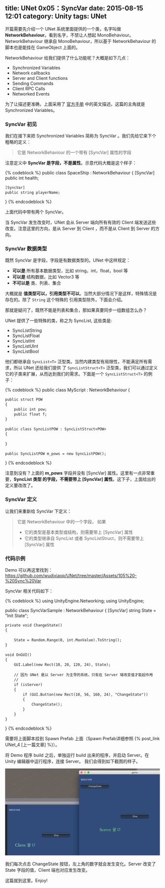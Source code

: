 title: UNet 0x05：SyncVar
date: 2015-08-15 12:01
category: Unity
tags: UNet
---

开篇需要先介绍一个 UNet 系统里面提供的一个类，名字叫做 __NetworkBehaviour__。看到名字，不禁让人想起
 MonoBehaviour。NetworkBehaviour 继承自 MonoBehaviour，所以基于 NetworkBehaviour 的脚本也是能挂在 
 GameObject 上面的。

NetworkBehaviour 给我们提供了什么功能呢？大概是如下几点：

* Synchronized Variables
* Network callbacks
* Server and Client functions
* Sending Commands
* Client RPC Calls
* Networked Events

为了让描述更准确，上面采用了 [官方手册](http://docs.unity3d.com/Manual/class-NetworkBehaviour.html) 
中的英文描述。这篇的主角就是 Synchronized Variables。

### SyncVar 初见

我们在接下来把 Synchronized Variables 简称为 SyncVar 。我们先给它来下个粗略的定义：

> 它是 NetworkBehaviour 的一个带有 [SyncVar] 属性的字段

注意定义中 __SyncVar 是字段，不是属性__。示意代码大概是这个样子：

{% codeblock %}
public class SpaceShip : NetworkBehaviour
{
    [SyncVar]
    public int health;

    [SyncVar]
    public string playerName;
}
{% endcodeblock %}
	
上面代码中带有两个 SyncVar。

当 SyncVar 发生改变时，UNet 会从 Server 端向所有有效的 Client 端发送这些改变。注意这里的方向，是从 Server 
到 Client ，而不是从 Client 到 Server 的方向。

### SyncVar 数据类型

既然 SyncVar 是字段，字段是有数据类型的。UNet 中这样规定：

* __可以是__ 所有基本数据类型，比如 string，int，float，bool 等
* __可以是__ 结构数据，比如 Vector3 等
* __不可以是__ 类、列表、集合

大概就是 __值类型可以，引用类型不可以__。当然大部分情况下是这样，特殊情况是存在的。除了 `String` 这个特殊的
引用类型除外，下面会介绍。

那就是疑问了，既然不能是列表和集合，那如果真要同步一组数组怎么办？

UNet 提供了一些特殊的类，称之为 SyncList, 这些类是:

* SyncListString
* SyncListFloat
* SyncListInt
* SyncListUInt
* SyncListBool 

他们都继承自 `SyncList<T>` 泛型类。当然内建类型有局限性，不能满足所有需求，所以 UNet 还给我们提供
了 `SyncListStruct<T>` 泛型类，我们可以通过定义它的子类来扩展，从而达到我们的需求。下面是一个 `SyncListStruct<T>` 的例子：
 
{% codeblock %}
public class MyScript : NetworkBehaviour
{

    public struct POW
    {
        public int pow;
        public float f;
    }

    public class SyncListPOW : SyncListStruct<POW>
    {

    }

    public SyncListPOW m_pows = new SyncListPOW();
} 
{% endcodeblock %}

注意到没有？上面的 __m_pows__ 字段并没有 [SyncVar] 属性。这里有一点非常重要，__SyncList 类型
的字段，不需要带上 [SyncVar] 属性__。这下子，上面给出的定义要改改了。

### SyncVar 定义

让我们来重新给 SyncVar 下定义：

> 它是 NetworkBehaviour 中的一个字段， 如果
>
> * 它的类型是基本类型或结构，则需要带上 [SyncVar] 属性
> * 它的类型继承自 SyncList<T> 或者 SyncListStruct<T>，则不需要带上 [SyncVar] 属性
	
### 代码示例

Demo 可以再这里找到：<https://github.com/wudixiaop/UNet/tree/master/Assets/105%20-%20Sync%20Var>
	
SyncVar 相关代码如下：

{% codeblock %}
using UnityEngine.Networking;
using UnityEngine;

public class SyncVarSample : NetworkBehaviour
{
    [SyncVar]
    string State = "Init State";

    private void ChangeState()
    {
        
        State = Random.Range(0, int.MaxValue).ToString();
    }

    void OnGUI()
    {
        GUI.Label(new Rect(10, 20, 120, 24), State);
        
        // 因为 UNet 是以 Server 为主导的系统，只有在 Server 端改变值才能起作用
        //
        if (isServer)
        {
            if (GUI.Button(new Rect(10, 56, 160, 24), "ChangeState"))
            {
                ChangeState();
            }
        }
    }
}
{% endcodeblock %}

需要将上面脚本挂到 Spawn Prefab 上面（Spawn Prefab详细参照 {% post_link UNet_4 [上一篇文章] %}）。

将 Demo 程序 build 之后，单独运行 build 出来的程序，并启动 Server。在 Unity 编辑器中运行程序，连接 Server。
我们会得到如下截图的样子。

![syncvaroutput](/images/UNet/syncvarOutput.jpg)

我们每次点击 ChangeState 按钮，左上角的数字就会发生变化。Server 改变了 State 字段的值，Client 端也对应发生改变。

这篇就到这里。Enjoy!
